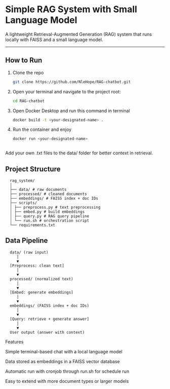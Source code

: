 

# Simple RAG System with Small Language Model

A lightweight Retrieval-Augmented Generation (RAG) system that runs locally with FAISS and a small language model.

---

## How to Run

1. Clone the repo
   ```bash
   git clone https://github.com/NleHope/RAG-chatbot.git

1. Open your terminal and navigate to the project root:
   ```bash
   cd RAG-chatbot
3. Open Docker Desktop and run this command in terminal
   ```bash
   docker build -t <your-designated-name> .
4. Run the container and enjoy
   ```bash
   docker run <your-designated-name>



Add your own .txt files to the data/ folder for better context in retrieval.

## Project Structure
      
      rag_system/
      │
      ├── data/ # raw documents
      ├── processed/ # cleaned documents
      ├── embeddings/ # FAISS index + doc IDs
      ├── scripts/
      │ ├── preprocess.py # text preprocessing
      │ ├── embed.py # build embeddings
      │ ├── query.py # RAG query pipeline
      │ └── run.sh # orchestration script
      └── requirements.txt


## Data Pipeline

      data/ (raw input)
         │
         ▼
      [Preprocess: clean text]
         │
         ▼
      processed/ (normalized text)
         │
         ▼
      [Embed: generate embeddings]
         │
         ▼
      embeddings/ (FAISS index + doc IDs)
         │
         ▼
      [Query: retrieve + generate answer]
         │
         ▼
      User output (answer with context)

Features

Simple terminal-based chat with a local language model

Data stored as embeddings in a FAISS vector database

Automatic run with cronjob through run.sh for schedule run

Easy to extend with more document types or larger models



